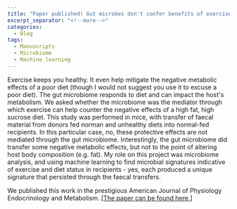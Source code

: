 ```yaml
---
title: "Paper published! Gut microbes don't confer benefits of exercise in protecting against poor diet."
excerpt_separator: "<!--more-->"
categories:
  - Blog
tags:
  - Manuscripts
  - Microbiome
  - Machine learning
---
```


Exercise keeps you healthy.
It even help mitigate the negative metabolic effects of a poor diet (though I would not suggest you use it to excuse a poor diet).
The gut microbiome responds to diet and can impact the host's metabolism.
We asked whether the microbiome was the mediator through which exercise can help counter the negative effects of a high fat, high sucrose diet.
This study was performed in mice, with transfer of faecal material from donors fed norman and unhealthy diets into normal-fed recipients.
In this particular case, no, these protective effects are not mediated through the gut microbiome.
Interestingly, the gut microbiome did transfer some negative metabolic effects, but not to the point of altering host body composition (e.g. fat).
My role on this project was microbiome analysis, and using machine learning to find microbial signatures indicative of exercise and diet status in recipients - yes, each produced a unique signature that persisted through the faecal transfers.

We published this work in the prestigious American Journal of Physiology Endocrinology and Metabolism.
[[The paper can be found here.]](https://journals.physiology.org/doi/abs/10.1152/ajpendo.00037.2020)
